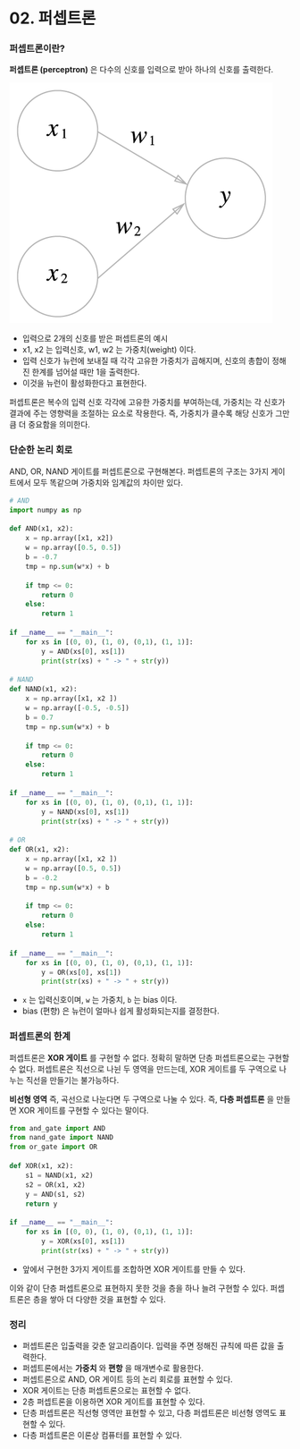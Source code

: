 # 02. 퍼셉트론

### 퍼셉트론이란?

**퍼셉트론 (perceptron)** 은 다수의 신호를 입력으로 받아 하나의 신호를 출력한다.

![](./imgs/perceptron.png)

- 입력으로 2개의 신호를 받은 퍼셉트론의 예시
- x1, x2 는 입력신호, w1, w2 는 가중치(weight) 이다.
- 입력 신호가 뉴런에 보내질 때 각각 고유한 가중치가 곱해지며, 신호의 총합이 정해진 한계를 넘어설 때만 1을 출력한다.
- 이것을 뉴런이 활성화한다고 표현한다.

퍼셉트론은 복수의 입력 신호 각각에 고유한 가중치를 부여하는데, 가중치는 각 신호가 결과에 주는 영향력을 조절하는 요소로 작용한다. 즉, 가중치가 클수록 해당 신호가 그만큼 더 중요함을 의미한다.

### 단순한 논리 회로

AND, OR, NAND 게이트를 퍼셉트론으로 구현해본다.
퍼셉트론의 구조는 3가지 게이트에서 모두 똑같으며 가중치와 임계값의 차이만 있다.

```python
# AND
import numpy as np  

def AND(x1, x2):
	x = np.array([x1, x2])
	w = np.array([0.5, 0.5])
	b = -0.7
	tmp = np.sum(w*x) + b
	
	if tmp <= 0:
		return 0
	else:
		return 1

if __name__ == "__main__":
	for xs in [(0, 0), (1, 0), (0,1), (1, 1)]:
		y = AND(xs[0], xs[1])
		print(str(xs) + " -> " + str(y))

# NAND
def NAND(x1, x2):
	x = np.array([x1, x2 ])
	w = np.array([-0.5, -0.5])
	b = 0.7
	tmp = np.sum(w*x) + b
	
	if tmp <= 0:
		return 0
	else:
		return 1

if __name__ == "__main__":
	for xs in [(0, 0), (1, 0), (0,1), (1, 1)]:
		y = NAND(xs[0], xs[1])
		print(str(xs) + " -> " + str(y))

# OR
def OR(x1, x2):
	x = np.array([x1, x2 ])
	w = np.array([0.5, 0.5])
	b = -0.2
	tmp = np.sum(w*x) + b
	
	if tmp <= 0:
		return 0
	else:
		return 1

if __name__ == "__main__":
	for xs in [(0, 0), (1, 0), (0,1), (1, 1)]:
		y = OR(xs[0], xs[1])
		print(str(xs) + " -> " + str(y))
```

- `x` 는 입력신호이며, `w` 는 가중치, `b` 는 bias 이다.
- bias (편향) 은 뉴런이 얼마나 쉽게 활성화되는지를 결정한다.

### 퍼셉트론의 한계

퍼셉트론은 **XOR 게이트** 를 구현할 수 없다. 정확히 말하면 단층 퍼셉트론으로는 구현할 수 없다.
퍼셉트론은 직선으로 나뉜 두 영역을 만드는데, XOR 게이트를 두 구역으로 나누는 직선을 만들기는 불가능하다.

**비선형 영역** 즉, 곡선으로 나눈다면 두 구역으로 나눌 수 있다.
즉, **다층 퍼셉트론** 을 만들면 XOR 게이트를 구현할 수 있다는 말이다.

```python
from and_gate import AND
from nand_gate import NAND
from or_gate import OR

def XOR(x1, x2):
	s1 = NAND(x1, x2)
	s2 = OR(x1, x2)
	y = AND(s1, s2)
	return y

if __name__ == "__main__":
	for xs in [(0, 0), (1, 0), (0,1), (1, 1)]:
		y = XOR(xs[0], xs[1])
		print(str(xs) + " -> " + str(y))
```

- 앞에서 구현한 3가지 게이트를 조합하면 XOR 게이트를 만들 수 있다.

이와 같이 단층 퍼셉트론으로 표현하지 못한 것을 층을 하나 늘려 구현할 수 있다. 퍼셉트론은 층을 쌓아 더 다양한 것을 표현할 수 있다.

### 정리

- 퍼셉트론은 입출력을 갖춘 알고리즘이다. 입력을 주면 정해진 규칙에 따른 값을 출력한다.
- 퍼셉트론에서는 **가중치** 와 **편항** 을 매개변수로 활용한다.
- 퍼셉트론으로 AND, OR 게이트 등의 논리 회로를 표현할 수 있다.
- XOR 게이트는 단층 퍼셉트론으로는 표현할 수 없다.
- 2층 퍼셉트론을 이용하면 XOR 게이트를 표현할 수 있다.
- 단층 퍼셉트론은 직선형 영역만 표현할 수 있고, 다층 퍼셉트론은 비선형 영역도 표현할 수 있다.
- 다층 퍼셉트론은 이론상 컴퓨터를 표현할 수 있다.



